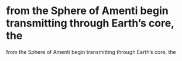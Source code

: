 # from the Sphere of Amenti begin transmitting through Earth’s core, the

from the Sphere of Amenti begin transmitting through Earth’s core, the